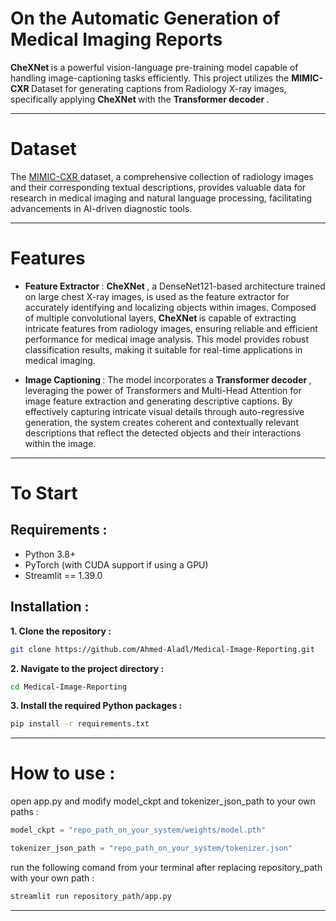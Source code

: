 # On the Automatic Generation of Medical Imaging Reports
<B> CheXNet </B> is a powerful vision-language pre-training model capable of handling image-captioning tasks efficiently. This project utilizes the <B> MIMIC-CXR </B> Dataset for generating captions from Radiology X-ray images, specifically applying <B> CheXNet </B> with the <B> Transformer decoder </B>.
<hr>

# Dataset
The <a href="https://physionet.org/content/mimic-cxr/2.0.0/" target="_blank"> MIMIC-CXR </a> dataset, a comprehensive collection of radiology images and their corresponding textual descriptions, provides valuable data for research in medical imaging and natural language processing, facilitating advancements in AI-driven diagnostic tools.
<hr>

# Features
<ul>
 <li> <B> Feature Extractor </B> : <B> CheXNet </B>, a DenseNet121-based architecture trained on large chest X-ray images, is used as the feature extractor for accurately identifying and localizing objects within images. Composed of multiple convolutional layers, <B> CheXNet </B> is capable of extracting intricate features from radiology images, ensuring reliable and efficient performance for medical image analysis. This model provides robust classification results, making it suitable for real-time applications in medical imaging. </li> </p>
  <li> <B> Image Captioning </B> : The model incorporates a <B> Transformer decoder </B>, leveraging the power of Transformers and Multi-Head Attention for image feature extraction and generating descriptive captions. By effectively capturing intricate visual details through auto-regressive generation, the system creates coherent and contextually relevant descriptions that reflect the detected objects and their interactions within the image. </li>
</ul>
<hr>

# To Start

## Requirements : 
<ul>
 <li> Python 3.8+ </li>
 <li> PyTorch (with CUDA support if using a GPU) </li>
 <li> Streamlit == 1.39.0 </li>
</ul> </p>

## Installation :
<B> 1. Clone the repository : </B>

````bash
git clone https://github.com/Ahmed-Aladl/Medical-Image-Reporting.git
````
<B> 2. Navigate to the project directory : </B>

````bash
cd Medical-Image-Reporting
````

<B> 3. Install the required Python packages : </B>

````bash
pip install -r requirements.txt
````
<hr>

# How to use : 

open app.py and modify model_ckpt and tokenizer_json_path to your own paths :

````python
model_ckpt = "repo_path_on_your_system/weights/model.pth"
````

````python
tokenizer_json_path = "repo_path_on_your_system/tokenizer.json"
````
run the following comand from your terminal after replacing repository_path with your own path :
 
````bash
streamlit run repository_path/app.py
````
<hr>

 
